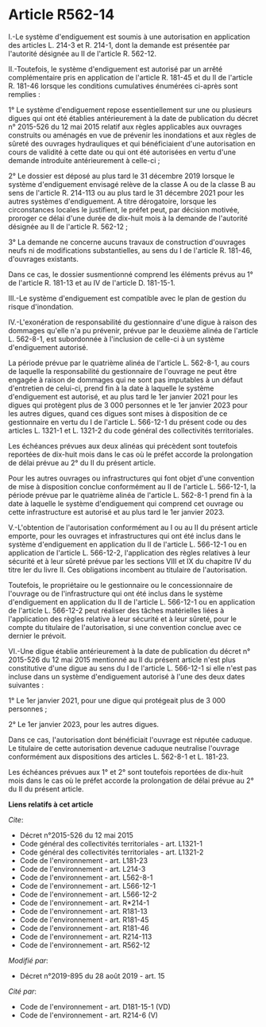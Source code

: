 # Article R562-14

I.-Le système d'endiguement est soumis à une autorisation en application des articles L. 214-3 et R. 214-1, dont la demande
est présentée par l'autorité désignée au II de l'article R. 562-12. 

II.-Toutefois, le système d'endiguement est autorisé par un arrêté complémentaire pris en application de l'article R. 181-45
et du II de l'article R. 181-46 lorsque les conditions cumulatives énumérées ci-après sont remplies : 

1° Le système d'endiguement repose essentiellement sur une ou plusieurs digues qui ont été établies antérieurement à la date
de publication du décret n° 2015-526 du 12 mai 2015 relatif aux règles applicables aux ouvrages construits ou aménagés en vue
de prévenir les inondations et aux règles de sûreté des ouvrages hydrauliques et qui bénéficiaient d'une autorisation en
cours de validité à cette date ou qui ont été autorisées en vertu d'une demande introduite antérieurement à celle-ci ; 

2° Le dossier est déposé au plus tard le 31 décembre 2019 lorsque le système d'endiguement envisagé relève de la classe A ou
de la classe B au sens de l'article R. 214-113 ou au plus tard le 31 décembre 2021 pour les autres systèmes d'endiguement. A
titre dérogatoire, lorsque les circonstances locales le justifient, le préfet peut, par décision motivée, proroger ce délai
d'une durée de dix-huit mois à la demande de l'autorité désignée au II de l'article R. 562-12 ; 

3° La demande ne concerne aucuns travaux de construction d'ouvrages neufs ni de modifications substantielles, au sens du I de
l'article R. 181-46, d'ouvrages existants. 

Dans ce cas, le dossier susmentionné comprend les éléments prévus au 1° de l'article R. 181-13 et au IV de l'article D.
181-15-1. 

III.-Le système d'endiguement est compatible avec le plan de gestion du risque d'inondation. 

IV.-L'exonération de responsabilité du gestionnaire d'une digue à raison des dommages qu'elle n'a pu prévenir, prévue par le
deuxième alinéa de l'article L. 562-8-1, est subordonnée à l'inclusion de celle-ci à un système d'endiguement autorisé. 

La période prévue par le quatrième alinéa de l'article L. 562-8-1, au cours de laquelle la responsabilité du gestionnaire de
l'ouvrage ne peut être engagée à raison de dommages qui ne sont pas imputables à un défaut d'entretien de celui-ci, prend fin
à la date à laquelle le système d'endiguement est autorisé, et au plus tard le 1er janvier 2021 pour les digues qui protègent
plus de 3 000 personnes et le 1er janvier 2023 pour les autres digues, quand ces digues sont mises à disposition de ce
gestionnaire en vertu du I de l'article L. 566-12-1 du présent code ou des articles L. 1321-1 et L. 1321-2 du code général
des collectivités territoriales. 

Les échéances prévues aux deux alinéas qui précèdent sont toutefois reportées de dix-huit mois dans le cas où le préfet
accorde la prolongation de délai prévue au 2° du II du présent article. 

Pour les autres ouvrages ou infrastructures qui font objet d'une convention de mise à disposition conclue conformément au II
de l'article L. 566-12-1, la période prévue par le quatrième alinéa de l'article L. 562-8-1 prend fin à la date à laquelle le
système d'endiguement qui comprend cet ouvrage ou cette infrastructure est autorisé et au plus tard le 1er janvier 2023. 

V.-L'obtention de l'autorisation conformément au I ou au II du présent article emporte, pour les ouvrages et infrastructures
qui ont été inclus dans le système d'endiguement en application du II de l'article L. 566-12-1 ou en application de l'article
L. 566-12-2, l'application des règles relatives à leur sécurité et à leur sûreté prévue par les sections VIII et IX du
chapitre IV du titre Ier du livre II. Ces obligations incombent au titulaire de l'autorisation. 

Toutefois, le propriétaire ou le gestionnaire ou le concessionnaire de l'ouvrage ou de l'infrastructure qui ont été inclus
dans le système d'endiguement en application du II de l'article L. 566-12-1 ou en application de l'article L. 566-12-2 peut
réaliser des tâches matérielles liées à l'application des règles relative à leur sécurité et à leur sûreté, pour le compte du
titulaire de l'autorisation, si une convention conclue avec ce dernier le prévoit. 

VI.-Une digue établie antérieurement à la date de publication du décret n° 2015-526 du 12 mai 2015 mentionné au II du présent
article n'est plus constitutive d'une digue au sens du I de l'article L. 566-12-1 si elle n'est pas incluse dans un système
d'endiguement autorisé à l'une des deux dates suivantes : 

1° Le 1er janvier 2021, pour une digue qui protégeait plus de 3 000 personnes ; 

2° Le 1er janvier 2023, pour les autres digues. 

Dans ce cas, l'autorisation dont bénéficiait l'ouvrage est réputée caduque. Le titulaire de cette autorisation devenue
caduque neutralise l'ouvrage conformément aux dispositions des articles L. 562-8-1 et L. 181-23. 

Les échéances prévues aux 1° et 2° sont toutefois reportées de dix-huit mois dans le cas où le préfet accorde la prolongation
de délai prévue au 2° du II du présent article.

**Liens relatifs à cet article**

_Cite_:

  - Décret n°2015-526 du 12 mai 2015
  - Code général des collectivités territoriales - art. L1321-1
  - Code général des collectivités territoriales - art. L1321-2
  - Code de l'environnement - art. L181-23
  - Code de l'environnement - art. L214-3
  - Code de l'environnement - art. L562-8-1
  - Code de l'environnement - art. L566-12-1
  - Code de l'environnement - art. L566-12-2
  - Code de l'environnement - art. R*214-1
  - Code de l'environnement - art. R181-13
  - Code de l'environnement - art. R181-45
  - Code de l'environnement - art. R181-46
  - Code de l'environnement - art. R214-113
  - Code de l'environnement - art. R562-12

_Modifié par_:

  - Décret n°2019-895 du 28 août 2019 - art. 15

_Cité par_:

  - Code de l'environnement - art. D181-15-1 (VD)
  - Code de l'environnement - art. R214-6 (V)
